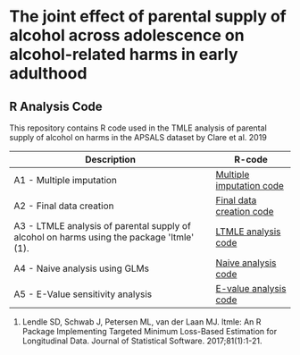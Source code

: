 # The joint effect of parental supply of alcohol across adolescence on alcohol-related harms in early adulthood
## R Analysis Code

This repository contains R code used in the TMLE analysis of parental supply of alcohol on harms in the APSALS dataset by Clare et al. 2019

| Description | R-code |
| --- | --- |
| A1 - Multiple imputation | [Multiple imputation code](Code/A1_multiple_imputation.R) |
| A2 - Final data creation | [Final data creation code](Code/A2_final_data_creation.R) |
| A3 - LTMLE analysis of parental supply of alcohol on harms using the package 'ltmle' (1). | [LTMLE analysis code](Code/A3_ltmle_analysis.R) |
| A4 - Naive analysis using GLMs | [Naive analysis code](Code/A4_naive_analysis.R) |
| A5 - E-Value sensitivity analysis | [E-value analysis code](Code/A5_evalue_analysis.R) |

1. Lendle SD, Schwab J, Petersen ML, van der Laan MJ. ltmle: An R Package Implementing Targeted Minimum Loss-Based Estimation for Longitudinal Data. Journal of Statistical Software. 2017;81(1):1-21.

